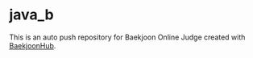 # java_b
This is an auto push repository for Baekjoon Online Judge created with [BaekjoonHub](https://github.com/BaekjoonHub/BaekjoonHub).
